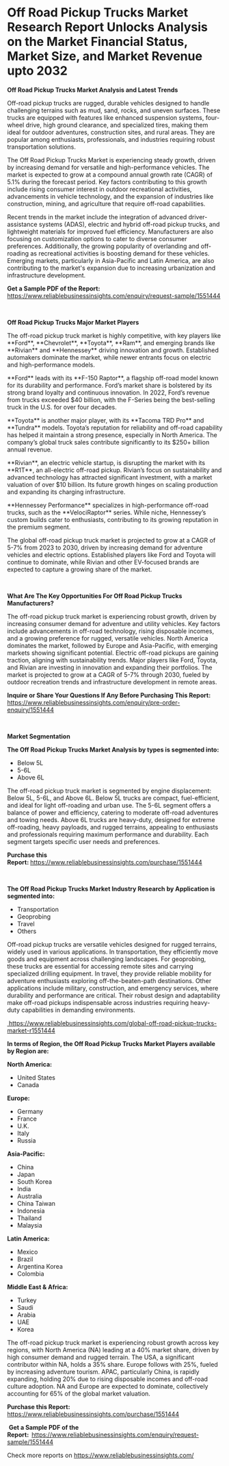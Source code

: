 <p><h1>Off Road Pickup Trucks Market Research Report Unlocks Analysis on the Market Financial Status, Market Size, and Market Revenue upto 2032</h1></p><p><strong>Off Road Pickup Trucks Market Analysis and Latest Trends</strong></p>
<p><p>Off-road pickup trucks are rugged, durable vehicles designed to handle challenging terrains such as mud, sand, rocks, and uneven surfaces. These trucks are equipped with features like enhanced suspension systems, four-wheel drive, high ground clearance, and specialized tires, making them ideal for outdoor adventures, construction sites, and rural areas. They are popular among enthusiasts, professionals, and industries requiring robust transportation solutions.</p><p>The Off Road Pickup Trucks Market is experiencing steady growth, driven by increasing demand for versatile and high-performance vehicles. The market is expected to grow at a compound annual growth rate (CAGR) of 5.1% during the forecast period. Key factors contributing to this growth include rising consumer interest in outdoor recreational activities, advancements in vehicle technology, and the expansion of industries like construction, mining, and agriculture that require off-road capabilities.</p><p>Recent trends in the market include the integration of advanced driver-assistance systems (ADAS), electric and hybrid off-road pickup trucks, and lightweight materials for improved fuel efficiency. Manufacturers are also focusing on customization options to cater to diverse consumer preferences. Additionally, the growing popularity of overlanding and off-roading as recreational activities is boosting demand for these vehicles. Emerging markets, particularly in Asia-Pacific and Latin America, are also contributing to the market's expansion due to increasing urbanization and infrastructure development.</p></p>
<p><strong>Get a Sample PDF of the Report:&nbsp;</strong> <a href="https://www.reliablebusinessinsights.com/enquiry/request-sample/1551444?utm_campaign=75&utm_medium=2&utm_source=Github&utm_content=ia&utm_term=21012025&utm_id=off-road-pickup-trucks">https://www.reliablebusinessinsights.com/enquiry/request-sample/1551444</a></p>
<p>&nbsp;</p>
<p><strong>Off Road Pickup Trucks Major Market Players</strong></p>
<p><p>The off-road pickup truck market is highly competitive, with key players like **Ford**, **Chevrolet**, **Toyota**, **Ram**, and emerging brands like **Rivian** and **Hennessey** driving innovation and growth. Established automakers dominate the market, while newer entrants focus on electric and high-performance models.</p><p>**Ford** leads with its **F-150 Raptor**, a flagship off-road model known for its durability and performance. Ford’s market share is bolstered by its strong brand loyalty and continuous innovation. In 2022, Ford’s revenue from trucks exceeded $40 billion, with the F-Series being the best-selling truck in the U.S. for over four decades.</p><p>**Toyota** is another major player, with its **Tacoma TRD Pro** and **Tundra** models. Toyota’s reputation for reliability and off-road capability has helped it maintain a strong presence, especially in North America. The company’s global truck sales contribute significantly to its $250+ billion annual revenue.</p><p>**Rivian**, an electric vehicle startup, is disrupting the market with its **R1T**, an all-electric off-road pickup. Rivian’s focus on sustainability and advanced technology has attracted significant investment, with a market valuation of over $10 billion. Its future growth hinges on scaling production and expanding its charging infrastructure.</p><p>**Hennessey Performance** specializes in high-performance off-road trucks, such as the **VelociRaptor** series. While niche, Hennessey’s custom builds cater to enthusiasts, contributing to its growing reputation in the premium segment.</p><p>The global off-road pickup truck market is projected to grow at a CAGR of 5-7% from 2023 to 2030, driven by increasing demand for adventure vehicles and electric options. Established players like Ford and Toyota will continue to dominate, while Rivian and other EV-focused brands are expected to capture a growing share of the market.</p></p>
<p>&nbsp;</p>
<p><strong>What Are The Key Opportunities For Off Road Pickup Trucks Manufacturers?</strong></p>
<p><p>The off-road pickup truck market is experiencing robust growth, driven by increasing consumer demand for adventure and utility vehicles. Key factors include advancements in off-road technology, rising disposable incomes, and a growing preference for rugged, versatile vehicles. North America dominates the market, followed by Europe and Asia-Pacific, with emerging markets showing significant potential. Electric off-road pickups are gaining traction, aligning with sustainability trends. Major players like Ford, Toyota, and Rivian are investing in innovation and expanding their portfolios. The market is projected to grow at a CAGR of 5-7% through 2030, fueled by outdoor recreation trends and infrastructure development in remote areas.</p></p>
<p><strong>Inquire or Share Your Questions If Any Before Purchasing This Report:</strong> <a href="https://www.reliablebusinessinsights.com/enquiry/pre-order-enquiry/1551444?utm_campaign=75&utm_medium=2&utm_source=Github&utm_content=ia&utm_term=21012025&utm_id=off-road-pickup-trucks">https://www.reliablebusinessinsights.com/enquiry/pre-order-enquiry/1551444</a></p>
<p>&nbsp;</p>
<p><strong>Market Segmentation</strong></p>
<p><strong>The Off Road Pickup Trucks Market Analysis by types is segmented into:</strong></p>
<p><ul><li>Below 5L</li><li>5-6L</li><li>Above 6L</li></ul></p>
<p><p>The off-road pickup truck market is segmented by engine displacement: Below 5L, 5-6L, and Above 6L. Below 5L trucks are compact, fuel-efficient, and ideal for light off-roading and urban use. The 5-6L segment offers a balance of power and efficiency, catering to moderate off-road adventures and towing needs. Above 6L trucks are heavy-duty, designed for extreme off-roading, heavy payloads, and rugged terrains, appealing to enthusiasts and professionals requiring maximum performance and durability. Each segment targets specific user needs and preferences.</p></p>
<p><strong>Purchase this Report:&nbsp;</strong><a href="https://www.reliablebusinessinsights.com/purchase/1551444?utm_campaign=75&utm_medium=2&utm_source=Github&utm_content=ia&utm_term=21012025&utm_id=off-road-pickup-trucks">https://www.reliablebusinessinsights.com/purchase/1551444</a></p>
<p>&nbsp;</p>
<p><strong>The Off Road Pickup Trucks Market Industry Research by Application is segmented into:</strong></p>
<p><ul><li>Transportation</li><li>Geoprobing</li><li>Travel</li><li>Others</li></ul></p>
<p><p>Off-road pickup trucks are versatile vehicles designed for rugged terrains, widely used in various applications. In transportation, they efficiently move goods and equipment across challenging landscapes. For geoprobing, these trucks are essential for accessing remote sites and carrying specialized drilling equipment. In travel, they provide reliable mobility for adventure enthusiasts exploring off-the-beaten-path destinations. Other applications include military, construction, and emergency services, where durability and performance are critical. Their robust design and adaptability make off-road pickups indispensable across industries requiring heavy-duty capabilities in demanding environments.</p></p>
<p><a href="https://www.reliablebusinessinsights.com/global-off-road-pickup-trucks-market-r1551444?utm_campaign=75&utm_medium=2&utm_source=Github&utm_content=ia&utm_term=21012025&utm_id=off-road-pickup-trucks">&nbsp;https://www.reliablebusinessinsights.com/global-off-road-pickup-trucks-market-r1551444</a></p>
<p><strong>In terms of Region, the Off Road Pickup Trucks Market Players available by Region are:</strong></p>
<p>
    <p> <strong> North America: </strong>
        <ul>
            <li>United States</li>
            <li>Canada</li>
        </ul>
        </p> 
    <p> <strong> Europe: </strong>
        <ul>
            <li>Germany</li>
            <li>France</li>
            <li>U.K.</li>
            <li>Italy</li>
            <li>Russia</li>
        </ul>
        </p> 
    <p> <strong> Asia-Pacific: </strong>
        <ul>
            <li>China</li>
            <li>Japan</li>
            <li>South Korea</li>
            <li>India</li>
            <li>Australia</li>
            <li>China Taiwan</li>
            <li>Indonesia</li>
            <li>Thailand</li>
            <li>Malaysia</li>
        </ul>
        </p> 
    <p> <strong> Latin America: </strong>
        <ul>
            <li>Mexico</li>
            <li>Brazil</li>
            <li>Argentina Korea</li>
            <li>Colombia</li>
        </ul>
        </p> 
    <p> <strong> Middle East & Africa: </strong>
        <ul>
            <li>Turkey</li>
            <li>Saudi</li>
            <li>Arabia</li>
            <li>UAE</li>
            <li>Korea</li>
        </ul>
    </p>
    </p>
<p><p>The off-road pickup truck market is experiencing robust growth across key regions, with North America (NA) leading at a 40% market share, driven by high consumer demand and rugged terrain. The USA, a significant contributor within NA, holds a 35% share. Europe follows with 25%, fueled by increasing adventure tourism. APAC, particularly China, is rapidly expanding, holding 20% due to rising disposable incomes and off-road culture adoption. NA and Europe are expected to dominate, collectively accounting for 65% of the global market valuation.</p></p>
<p><strong>Purchase this Report: </strong><a href="https://www.reliablebusinessinsights.com/purchase/1551444?utm_campaign=75&utm_medium=2&utm_source=Github&utm_content=ia&utm_term=21012025&utm_id=off-road-pickup-trucks">https://www.reliablebusinessinsights.com/purchase/1551444</a></p>
<p>&nbsp;<strong>Get a Sample PDF of the Report:&nbsp;&nbsp;</strong><a href="https://www.reliablebusinessinsights.com/enquiry/request-sample/1551444?utm_campaign=75&utm_medium=2&utm_source=Github&utm_content=ia&utm_term=21012025&utm_id=off-road-pickup-trucks">https://www.reliablebusinessinsights.com/enquiry/request-sample/1551444</a></p>
<p><strong></strong></p>
<p>Check more reports on <a href="https://www.reliablebusinessinsights.com/?utm_campaign=75&utm_medium=2&utm_source=Github&utm_content=ia&utm_term=21012025&utm_id=off-road-pickup-trucks">https://www.reliablebusinessinsights.com/</a></p>